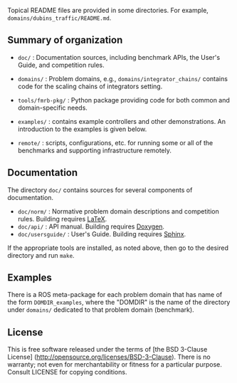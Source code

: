 Topical README files are provided in some directories.  For example,
`domains/dubins_traffic/README.md`.

Summary of organization
-----------------------

* `doc/` : Documentation sources, including benchmark APIs, the User's Guide,
  and competition rules.

* `domains/` : Problem domains, e.g., `domains/integrator_chains/` contains code
  for the scaling chains of integrators setting.

* `tools/fmrb-pkg/` : Python package providing code for both common and
  domain-specific needs.

* `examples/` : contains example controllers and other demonstrations. An
  introduction to the examples is given below.

* `remote/` : scripts, configurations, etc. for running some or all of the
  benchmarks and supporting infrastructure remotely.


Documentation
-------------

The directory `doc/` contains sources for several components of documentation.

* `doc/norm/` : Normative problem domain descriptions and competition rules.
  Building requires [LaTeX](http://www.latex-project.org).
* `doc/api/` : API manual. Building requires [Doxygen](http://www.doxygen.org).
* `doc/usersguide/` : User's Guide. Building requires [Sphinx](http://sphinx-doc.org).

If the appropriate tools are installed, as noted above, then go to the desired
directory and run `make`.


Examples
--------

There is a ROS meta-package for each problem domain that has name of the form
`DOMDIR_examples`, where the "DOMDIR" is the name of the directory under
`domains/` dedicated to that problem domain (benchmark).


License
-------

This is free software released under the terms of [the BSD 3-Clause License]
(http://opensource.org/licenses/BSD-3-Clause).  There is no warranty; not even
for merchantability or fitness for a particular purpose.  Consult LICENSE for
copying conditions.
